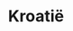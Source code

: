 ---
title: "Kroatië"
introtext: "Kroatië is een prachtig land in het oosten van Europa aan de Adriatische zee. Het is een erg veelzijdig land, met veel nationale parken, bossen en rotsachtige hoogvlakten. In de binnenlanden vind je langgerekte meren en mooie watervallen. Ook zijn er veel kastelen en musea te bezoeken in de mooie steden en nostalgische dorpjes."
introimage: "https://lh3.googleusercontent.com/L2LPgVm87bjdMllAECPnsXa061596Nx9FDf8dV8eTDB5VcB0hA1jj4R7_4GruwRxiBak1n5j_GzarJGfJbMjRPt-gJ7pJdXHZ3bIjK1Of0uUH_L47C_PgSaRiBsGrelfzLlVu256ig=w800"
surface: "57.000"
inhabitants: "4.150.000"
rate: "7,53"
valuta: "kuna"
main_text: "In de steden en dorpjes zijn ook veel gezellige pleintjes en terrasjes waar je lekker kunt genieten. Er zijn veel onontdekte plekken in Kroatië waar je heerlijk tot rust kunt komen. In de zomer is het hier ook goed vertoeven aan de mooie strandjes aan het blauwe water van de Adriatische zee. Maak een mooie rondreis door dit indrukwekkende land!"
fact_one_text: ""
fact_two_text: ""
bigmac_index: ""
images: "https://lh3.googleusercontent.com/S_mSOG-ipcEmwAnh5X3jb-IbLH0G3B4v7XLAF8LMeniY6xnHUa7XUmENCcN_iGYNkT8bhRZj037_7VUKKz6H1p4EwT1JaDLXiTWYS5fMMXZBvcGh2vPpXOKcBnPQfBwRoeNiXtYHBg=w800|https://lh3.googleusercontent.com/XJRk935Q9rEnsZGHc-DSuW1PTdKfX310S61KKIE-cFTx9IQ-mw7YmKlxq2hI6xotbjsajLZFqnvc7HBvdyCwdOE_G9nA-3ZVKMIErb5f_jIheLJIqWoG3BMLEcUbMyWGlN_mOw9dXQ=w800|https://lh3.googleusercontent.com/mlpR2QpOWOkj21ZrmX1JmHLfxRT4z0tBSasrYaxiGfpzeQWhTx3OtVmIDoQnS81t0_4oNu7Q0Kit5ybPT2jX--za4Ey1zV-uPO2prOpAJ3qehH0t9od6bYDuip6QsS65uwBqwBl2Bg=w800|https://lh3.googleusercontent.com/Z9kbwIeqO_4EIbU2MgC707XYg9HPtWb4stHJcnjAch1Ly8RAVn7eTMi0zE7WqL212hO7oMzFXbGGG-Wh7dQg7bVeO9vHLO9-dyb6q3Req-Au70Gckhu7kwzIJ6Qg1MLuMgZ4FGWBLQ=w800"
flight_button_title: "Check vluchtprijzen Kroatië"
flight_button_url: "https://lt45.net/c/?si=11986&li=1528136&wi=335922&ws=&dl=transport%2Fflights%2Fnl%2Fhr%2F%3Flocale%3Dnl-NL%26currency%3DEUR%26market%3DNL"
inspiration_url: "https://partner.bol.com/click/click?p=2&t=url&s=1025999&f=TXL&url=https%3A%2F%2Fwww.bol.com%2Fnl%2Ff%2Flonely-planet-croatia%2F30551861%2F&name=Lonely%20Planet%20Croatia%2C%20Lonely%20Planet"
country_code: "hr"
hotels_url: "https://www.booking.com/country/hr.nl.html?aid=1837623"
continent: "Europa"
usp_1: ""
usp_2: ""
usp_3: ""
head_1: ""
head_2: ""
---